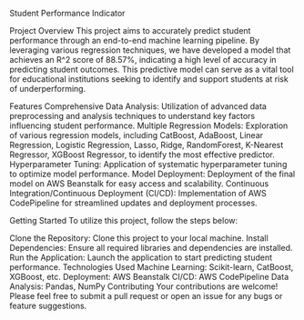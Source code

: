 Student Performance Indicator

Project Overview
This project aims to accurately predict student performance through an end-to-end machine learning pipeline. By leveraging various regression techniques, we have developed a model that achieves an R^2 score of 88.57%, indicating a high level of accuracy in predicting student outcomes. This predictive model can serve as a vital tool for educational institutions seeking to identify and support students at risk of underperforming.

Features
Comprehensive Data Analysis: Utilization of advanced data preprocessing and analysis techniques to understand key factors influencing student performance.
Multiple Regression Models: Exploration of various regression models, including CatBoost, AdaBoost, Linear Regression, Logistic Regression, Lasso, Ridge, RandomForest, K-Nearest Regressor, XGBoost Regressor, to identify the most effective predictor.
Hyperparameter Tuning: Application of systematic hyperparameter tuning to optimize model performance.
Model Deployment: Deployment of the final model on AWS Beanstalk for easy access and scalability.
Continuous Integration/Continuous Deployment (CI/CD): Implementation of AWS CodePipeline for streamlined updates and deployment processes.

Getting Started
To utilize this project, follow the steps below:

Clone the Repository: Clone this project to your local machine.
Install Dependencies: Ensure all required libraries and dependencies are installed.
Run the Application: Launch the application to start predicting student performance.
Technologies Used
Machine Learning: Scikit-learn, CatBoost, XGBoost, etc.
Deployment: AWS Beanstalk
CI/CD: AWS CodePipeline
Data Analysis: Pandas, NumPy
Contributing
Your contributions are welcome! Please feel free to submit a pull request or open an issue for any bugs or feature suggestions.